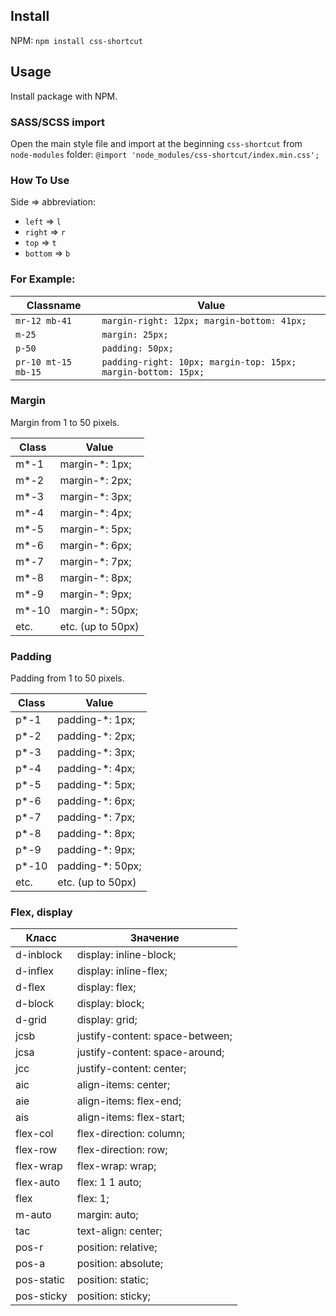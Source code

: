 ## Install

NPM: `npm install css-shortcut`

## Usage

Install package with NPM.

### SASS/SCSS import

Open the main style file and import at the beginning `css-shortcut` from `node-modules` folder:
`@import 'node_modules/css-shortcut/index.min.css';`

### How To Use

Side => abbreviation:

-   `left` => `l`
-   `right` => `r`
-   `top` => `t`
-   `bottom` => `b`

### For Example:

| Classname           | Value                                                         |
| ------------------- | ------------------------------------------------------------- |
| `mr-12 mb-41`       | `margin-right: 12px; margin-bottom: 41px;`                    |
| `m-25`              | `margin: 25px;`                                               |
| `p-50`              | `padding: 50px;`                                              |
| `pr-10 mt-15 mb-15` | `padding-right: 10px; margin-top: 15px; margin-bottom: 15px;` |

### Margin

Margin from 1 to 50 pixels.

| Class  | Value             |
| ------ | ----------------- |
| m\*-1  | margin-\*: 1px;   |
| m\*-2  | margin-\*: 2px;   |
| m\*-3  | margin-\*: 3px;   |
| m\*-4  | margin-\*: 4px;   |
| m\*-5  | margin-\*: 5px;   |
| m\*-6  | margin-\*: 6px;   |
| m\*-7  | margin-\*: 7px;   |
| m\*-8  | margin-\*: 8px;   |
| m\*-9  | margin-\*: 9px;   |
| m\*-10 | margin-\*: 50px;  |
| etc.   | etc. (up to 50px) |

### Padding

Padding from 1 to 50 pixels.

| Class  | Value             |
| ------ | ----------------- |
| p\*-1  | padding-\*: 1px;  |
| p\*-2  | padding-\*: 2px;  |
| p\*-3  | padding-\*: 3px;  |
| p\*-4  | padding-\*: 4px;  |
| p\*-5  | padding-\*: 5px;  |
| p\*-6  | padding-\*: 6px;  |
| p\*-7  | padding-\*: 7px;  |
| p\*-8  | padding-\*: 8px;  |
| p\*-9  | padding-\*: 9px;  |
| p\*-10 | padding-\*: 50px; |
| etc.   | etc. (up to 50px) |

### Flex, display

| Класс      | Значение                        |
| ---------- | ------------------------------- |
| d-inblock  | display: inline-block;          |
| d-inflex   | display: inline-flex;           |
| d-flex     | display: flex;                  |
| d-block    | display: block;                 |
| d-grid     | display: grid;                  |
| jcsb       | justify-content: space-between; |
| jcsa       | justify-content: space-around;  |
| jcc        | justify-content: center;        |
| aic        | align-items: center;            |
| aie        | align-items: flex-end;          |
| ais        | align-items: flex-start;        |
| flex-col   | flex-direction: column;         |
| flex-row   | flex-direction: row;            |
| flex-wrap  | flex-wrap: wrap;                |
| flex-auto  | flex: 1 1 auto;                 |
| flex       | flex: 1;                        |
| m-auto     | margin: auto;                   |
| tac        | text-align: center;             |
| pos-r      | position: relative;             |
| pos-a      | position: absolute;             |
| pos-static | position: static;               |
| pos-sticky | position: sticky;               |

